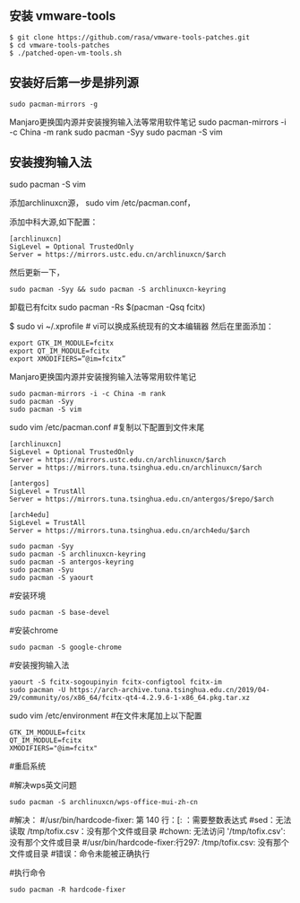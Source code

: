 ## 安装 vmware-tools
```
$ git clone https://github.com/rasa/vmware-tools-patches.git
$ cd vmware-tools-patches
$ ./patched-open-vm-tools.sh
```

## 安装好后第一步是排列源
```
sudo pacman-mirrors -g
```

Manjaro更换国内源并安装搜狗输入法等常用软件笔记
sudo pacman-mirrors -i -c China -m rank
sudo pacman -Syy
sudo pacman -S vim


## 安装搜狗输入法
sudo pacman -S vim 

添加archlinuxcn源，
sudo vim /etc/pacman.conf，


添加中科大源,如下配置：
```
[archlinuxcn]
SigLevel = Optional TrustedOnly
Server = https://mirrors.ustc.edu.cn/archlinuxcn/$arch
```
然后更新一下，
```
sudo pacman -Syy && sudo pacman -S archlinuxcn-keyring
```

卸载已有fcitx
sudo pacman -Rs $(pacman -Qsq fcitx)


$ sudo vi ~/.xprofile  # vi可以换成系统现有的文本编辑器
然后在里面添加：
```
export GTK_IM_MODULE=fcitx
export QT_IM_MODULE=fcitx
export XMODIFIERS=”@im=fcitx”
```



Manjaro更换国内源并安装搜狗输入法等常用软件笔记
```
sudo pacman-mirrors -i -c China -m rank
sudo pacman -Syy
sudo pacman -S vim
```
sudo vim /etc/pacman.conf
#复制以下配置到文件末尾
```
[archlinuxcn]
SigLevel = Optional TrustedOnly
Server = https://mirrors.ustc.edu.cn/archlinuxcn/$arch
Server = https://mirrors.tuna.tsinghua.edu.cn/archlinuxcn/$arch

[antergos]
SigLevel = TrustAll
Server = https://mirrors.tuna.tsinghua.edu.cn/antergos/$repo/$arch

[arch4edu]
SigLevel = TrustAll
Server = https://mirrors.tuna.tsinghua.edu.cn/arch4edu/$arch
```
```
sudo pacman -Syy
sudo pacman -S archlinuxcn-keyring
sudo pacman -S antergos-keyring
sudo pacman -Syu
sudo pacman -S yaourt
```
#安装环境
```
sudo pacman -S base-devel
```
#安装chrome
```
sudo pacman -S google-chrome
```

#安装搜狗输入法
```
yaourt -S fcitx-sogoupinyin fcitx-configtool fcitx-im
sudo pacman -U https://arch-archive.tuna.tsinghua.edu.cn/2019/04-29/community/os/x86_64/fcitx-qt4-4.2.9.6-1-x86_64.pkg.tar.xz
```
sudo vim /etc/environment
#在文件末尾加上以下配置
```
GTK_IM_MODULE=fcitx
QT_IM_MODULE=fcitx
XMODIFIERS="@im=fcitx"
```
#重启系统

#解决wps英文问题
```
sudo pacman -S archlinuxcn/wps-office-mui-zh-cn
```
#解决：
#/usr/bin/hardcode-fixer: 第 140 行：[: ：需要整数表达式
#sed：无法读取 /tmp/tofix.csv：没有那个文件或目录
#chown: 无法访问 '/tmp/tofix.csv': 没有那个文件或目录
#/usr/bin/hardcode-fixer:行297: /tmp/tofix.csv: 没有那个文件或目录
#错误：命令未能被正确执行

#执行命令
```
sudo pacman -R hardcode-fixer
```

